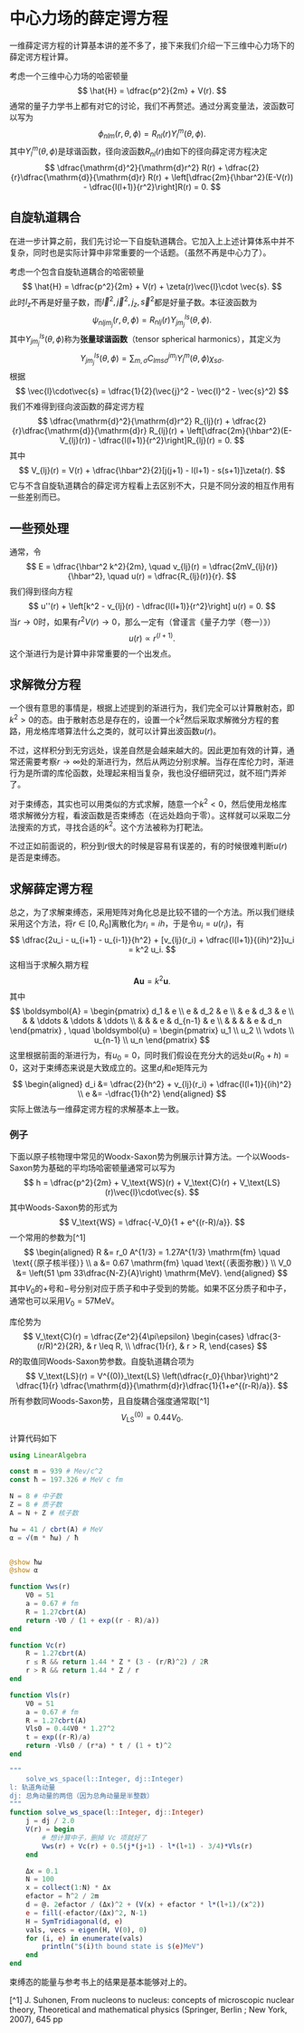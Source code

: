 # 中心力场的薛定谔方程

一维薛定谔方程的计算基本讲的差不多了，接下来我们介绍一下三维中心力场下的薛定谔方程计算。

考虑一个三维中心力场的哈密顿量
$$
\hat{H} = \dfrac{p^2}{2m} + V(r).
$$
通常的量子力学书上都有对它的讨论，我们不再赘述。通过分离变量法，波函数可以写为
$$
\phi_{nlm}(r, \theta, \phi) = R_{nl}(r) Y^m_l(\theta, \phi).
$$
其中$Y^m_l(\theta, \phi)$是球谐函数，径向波函数$R_{nl}(r)$由如下的径向薛定谔方程决定
$$
\dfrac{\mathrm{d}^2}{\mathrm{d}r^2} R(r) + \dfrac{2}{r}\dfrac{\mathrm{d}}{\mathrm{d}r} R(r) + \left[\dfrac{2m}{\hbar^2}(E-V(r)) - \dfrac{l(l+1)}{r^2}\right]R(r) = 0.
$$

## 自旋轨道耦合

在进一步计算之前，我们先讨论一下自旋轨道耦合。它加入上上述计算体系中并不复杂，同时也是实际计算中非常重要的一个话题。（虽然不再是中心力了）。

考虑一个包含自旋轨道耦合的哈密顿量
$$
\hat{H} = \dfrac{p^2}{2m} + V(r) + \zeta(r)\vec{l}\cdot \vec{s}.
$$
此时$l_z$不再是好量子数，而$\vec{l}^2, \vec{j}^2, j_z, \vec{s}^2$都是好量子数。本征波函数为
$$
    \psi_{nljm_j}(r,\theta,\phi) = R_{nlj}(r)Y^{ls}_{jm_j}(\theta,\phi).
$$
其中$Y^{ls}_{jm_j}(\theta,\phi)$称为**张量球谐函数**（tensor spherical harmonics），其定义为
$$
    Y^{ls}_{jm_j}(\theta,\phi) = \sum_{m,\sigma} C^{jm_j}_{lms\sigma}Y_{l}^m(\theta,\phi)\chi_{s\sigma}.
$$
根据
$$
\vec{l}\cdot\vec{s} = \dfrac{1}{2}(\vec{j}^2 - \vec{l}^2 - \vec{s}^2)
$$
我们不难得到径向波函数的薛定谔方程
$$
    \dfrac{\mathrm{d}^2}{\mathrm{d}r^2} R_{lj}(r) + \dfrac{2}{r}\dfrac{\mathrm{d}}{\mathrm{d}r} R_{lj}(r) + \left[\dfrac{2m}{\hbar^2}(E-V_{lj}(r)) - \dfrac{l(l+1)}{r^2}\right]R_{lj}(r) = 0.
$$
其中
$$
V_{lj}(r) = V(r) + \dfrac{\hbar^2}{2}[j(j+1) - l(l+1) - s(s+1)]\zeta(r).
$$
它与不含自旋轨道耦合的薛定谔方程看上去区别不大，只是不同分波的相互作用有一些差别而已。

## 一些预处理

通常，令
$$
E = \dfrac{\hbar^2 k^2}{2m},  \quad v_{lj}(r) = \dfrac{2mV_{lj}(r)}{\hbar^2}, \quad u(r) = \dfrac{R_{lj}(r)}{r}.
$$
我们得到径向方程
$$
u''(r) + \left[k^2 - v_{lj}(r) - \dfrac{l(l+1)}{r^2}\right] u(r) = 0.
$$
当$r\to 0$时，如果有$r^2V(r) \to 0$，那么一定有（曾谨言《量子力学（卷一）》）
$$
    u(r) \propto r^{(l+1)}.
$$
这个渐进行为是计算中非常重要的一个出发点。

## 求解微分方程

一个很有意思的事情是，根据上述提到的渐进行为，我们完全可以计算散射态，即$k^2>0$的态。由于散射态总是存在的，设置一个$k^2$然后采取求解微分方程的套路，用龙格库塔算法什么之类的，就可以计算出波函数$u(r)$。

不过，这样积分到无穷远处，误差自然是会越来越大的。因此更加有效的计算，通常还需要考察$r\to\infty$处的渐进行为，然后从两边分别求解。当存在库伦力时，渐进行为是所谓的库伦函数，处理起来相当复杂，我也没仔细研究过，就不班门弄斧了。

对于束缚态，其实也可以用类似的方式求解，随意一个$k^2 < 0$，然后使用龙格库塔求解微分方程，看波函数是否束缚态（在远处趋向于零）。这样就可以采取二分法搜索的方式，寻找合适的$k^2$。这个方法被称为打靶法。

不过正如前面说的，积分到$r$很大的时候是容易有误差的，有的时候很难判断$u(r)$是否是束缚态。

## 求解薛定谔方程

总之，为了求解束缚态，采用矩阵对角化总是比较不错的一个方法。所以我们继续采用这个方法，将$r \in [0, R_0]$离散化为$r_i = ih$，于是令$u_i = u(r_i)$，有
$$
\dfrac{2u_i - u_{i+1} - u_{i-1}}{h^2} + [v_{lj}(r_i) + \dfrac{l(l+1)}{(ih)^2}]u_i = k^2 u_i.
$$
这相当于求解久期方程
$$\boldsymbol{A}\boldsymbol{u} = k^2 \boldsymbol{u}.$$
其中
$$
\boldsymbol{A} = \begin{pmatrix}
    d_1 & e \\ 
    e & d_2 & e \\ 
      & e & d_3 & e \\
      & & \ddots & \ddots & \ddots \\
      & & & e & d_{n-1} & e \\
      & & & & e & d_n 
\end{pmatrix}
, \quad \boldsymbol{u} = \begin{pmatrix}
    u_1 \\ u_2 \\ \vdots \\ u_{n-1} \\ u_n
\end{pmatrix}
$$
这里根据前面的渐进行为，有$u_0 = 0$，同时我们假设在充分大的远处$u(R_0 + h) = 0$，这对于束缚态来说是大致成立的。这里$d_i$和$e$矩阵元为
$$
\begin{aligned}
d_i &= \dfrac{2}{h^2} + v_{lj}(r_i) + \dfrac{l(l+1)}{(ih)^2} \\
e &= -\dfrac{1}{h^2}
\end{aligned}
$$
实际上做法与一维薛定谔方程的求解基本上一致。

### 例子

下面以原子核物理中常见的Woodx-Saxon势为例展示计算方法。一个以Woods-Saxon势为基础的平均场哈密顿量通常可以写为
$$
    h = \dfrac{p^2}{2m} + V_\text{WS}(r) + V_\text{C}(r) + V_\text{LS}(r)\vec{l}\cdot\vec{s}.
$$
其中Woods-Saxon势的形式为
$$
    V_\text{WS} = \dfrac{-V_0}{1 + e^{(r-R)/a}}.
$$
一个常用的参数为[^1]
$$
\begin{aligned}
    R &= r_0 A^{1/3} = 1.27A^{1/3} \mathrm{fm} \quad \text{（原子核半径）} \\
    a &= 0.67 \mathrm{fm} \quad \text{（表面弥散）} \\
    V_0 &= \left(51 \pm 33\dfrac{N-Z}{A}\right) \mathrm{MeV}.
\end{aligned}
$$
其中$V_0$的$+$号和$-$号分别对应于质子和中子受到的势能。如果不区分质子和中子，通常也可以采用$V_0 = 57 \mathrm{MeV}$。

库伦势为
$$
    V_\text{C}(r) = \dfrac{Ze^2}{4\pi\epsilon} \begin{cases}
        \dfrac{3-(r/R)^2}{2R}, & r \leq R, \\
        \dfrac{1}{r}, & r > R,
    \end{cases}
$$
$R$的取值同Woods-Saxon势参数。自旋轨道耦合项为
$$
    V_\text{LS}(r) = V^{(0)}_\text{LS} \left(\dfrac{r_0}{\hbar}\right)^2 \dfrac{1}{r} \dfrac{\mathrm{d}}{\mathrm{d}r}\dfrac{1}{1+e^{(r-R)/a}}.
$$
所有参数同Woods-Saxon势，且自旋耦合强度通常取[^1]
$$
    V^{(0)}_\text{LS} = 0.44 V_0.
$$

计算代码如下
```julia
using LinearAlgebra

const m = 939 # Mev/c^2
const ħ = 197.326 # MeV c fm

N = 8 # 中子数
Z = 8 # 质子数
A = N + Z # 核子数

ħω = 41 / cbrt(A) # MeV
α = √(m * ħω) / ħ


@show ħω
@show α

function Vws(r)
    V0 = 51
    a = 0.67 # fm
    R = 1.27cbrt(A)
    return -V0 / (1 + exp((r - R)/a))
end

function Vc(r)
    R = 1.27cbrt(A)
    r ≤ R && return 1.44 * Z * (3 - (r/R)^2) / 2R
    r > R && return 1.44 * Z / r
end

function Vls(r)
    V0 = 51
    a = 0.67 # fm
    R = 1.27cbrt(A)
    Vls0 = 0.44V0 * 1.27^2
    t = exp((r-R)/a)
    return -Vls0 / (r*a) * t / (1 + t)^2
end

"""
    solve_ws_space(l::Integer, dj::Integer)
l: 轨道角动量
dj: 总角动量的两倍（因为总角动量是半整数）
"""
function solve_ws_space(l::Integer, dj::Integer)
    j = dj / 2.0
    V(r) = begin
        # 想计算中子，删掉 Vc 项就好了
        Vws(r) + Vc(r) + 0.5(j*(j+1) - l*(l+1) - 3/4)*Vls(r)
    end

    Δx = 0.1
    N = 100
    x = collect(1:N) * Δx
    efactor = ħ^2 / 2m
    d = @. 2efactor / (Δx)^2 + (V(x) + efactor * l*(l+1)/(x^2))
    e = fill(-efactor/(Δx)^2, N-1)
    H = SymTridiagonal(d, e)
    vals, vecs = eigen(H, V(0), 0)
    for (i, e) in enumerate(vals)
        println("$(i)th bound state is $(e)MeV")
    end
end
```
束缚态的能量与参考书上的结果是基本能够对上的。

[^1] J. Suhonen, From nucleons to nucleus: concepts of microscopic nuclear theory, Theoretical and mathematical physics (Springer, Berlin ; New York, 2007), 645 pp